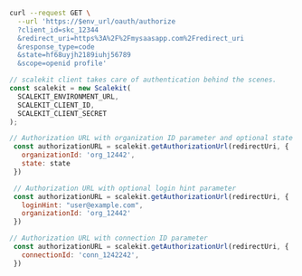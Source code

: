 <CodeWithHeader method="get" endpoint="/oauth/authorize">
<Tabs groupId="tech-stack" querystring>
<TabItem value="curl" label="cURL">

```bash showLineNumbers
curl --request GET \
  --url 'https://$env_url/oauth/authorize
  ?client_id=skc_12344
  &redirect_uri=https%3A%2F%2Fmysaasapp.com%2Fredirect_uri
  &response_type=code
  &state=hf68uyjh2189iuhj56789
  &scope=openid profile'
```

</TabItem>
<TabItem value="nodejs" label="Node.js">

```js showLineNumbers
// scalekit client takes care of authentication behind the scenes.
const scalekit = new Scalekit(
  SCALEKIT_ENVIRONMENT_URL,
  SCALEKIT_CLIENT_ID,
  SCALEKIT_CLIENT_SECRET
);

// Authorization URL with organization ID parameter and optional state parameter
 const authorizationURL = scalekit.getAuthorizationUrl(redirectUri, {
   organizationId: 'org_12442',
   state: state
 })

 // Authorization URL with optional login hint parameter
 const authorizationURL = scalekit.getAuthorizationUrl(redirectUri, {
   loginHint: "user@example.com",
   organizationId: 'org_12442'
 })

// Authorization URL with connection ID parameter
 const authorizationURL = scalekit.getAuthorizationUrl(redirectUri, {
   connectionId: 'conn_1242242',
 })
```

</TabItem>
<!-- <TabItem value="golang" label="Go">

```go
go get https://www.github.com/scalekit-inc/go-sdk
```

</TabItem> -->
</Tabs>
</CodeWithHeader>
<CodeWithHeader title="Response">

User will be redirected to the appropriate Identity provider's login page based on either organization_id, or connection_id or domain.

</CodeWithHeader>
